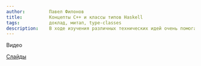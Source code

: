 ```yaml
---
author:         Павел Филонов
title:          Концепты C++ и классы типов Haskell
tags:           доклад, митап, type-classes
description:    В ходе изучения различных технических идей очень помогает использование аналогий и задействований из близких областей знаний. Именно в таком контексте предлагается рассмотреть два инструмента из разных языков программирования. Какие проблемы они решают. Что в них похоже, и в чём отличие. Слушатели, знакомые с концептами C++, смогут лучше понять классы типов из Haskell и наоборот. Если эти два инструмента кажутся непонятными, то у вас есть уникальная возможность составить своё впечатление с чистого листа об обоих.
---
```


Видео


[Слайды](???)